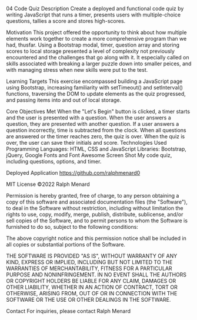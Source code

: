 04 Code Quiz
Description
Create a deployed and functional code quiz by writing JavaScript that runs a timer, presents users with multiple-choice questions, tallies a score and stores high-scores.

Motivation
This project offered the opportunity to think about how multiple elements work together to create a more comprehensive program than we had, thusfar. Using a Bootstrap modal, timer, question array and storing scores to local storage presented a level of complexity not previously encountered and the challenges that go along with it. It especially called on skills associated with breaking a larger puzzle down into smaller peices, and with managing stress when new skills were put to the test.

Learning Targets
This exercise encompassed building a JavaScript page using Bootstrap, increasing familiarity with setTimeout() and setInterval() functions, traversing the DOM to update elements as the quiz progressed, and passing items into and out of local storage.

Core Objectives Met
When the "Let's Begin" button is clicked, a timer starts and the user is presented with a question.
When the user answers a question, they are presented with another question.
If a user answers a question incorrectly, time is subtracted from the clock.
When all questions are answered or the timer reaches zero, the quiz is over.
When the quiz is over, the user can save their initials and score.
Technologies Used
Programming Languages: HTML, CSS and JavaScript
Libraries: Bootstrap, jQuery, Google Fonts and Font Awesome
Screen Shot
My code quiz, including questions, options, and timer.

Deployed Application
https://github.com/ralphmenard0

MIT License
©2022 Ralph Menard

Permission is hereby granted, free of charge, to any person obtaining a copy of this software and associated documentation files (the "Software"), to deal in the Software without restriction, including without limitation the rights to use, copy, modify, merge, publish, distribute, sublicense, and/or sell copies of the Software, and to permit persons to whom the Software is furnished to do so, subject to the following conditions:

The above copyright notice and this permission notice shall be included in all copies or substantial portions of the Software.

THE SOFTWARE IS PROVIDED "AS IS", WITHOUT WARRANTY OF ANY KIND, EXPRESS OR IMPLIED, INCLUDING BUT NOT LIMITED TO THE WARRANTIES OF MERCHANTABILITY, FITNESS FOR A PARTICULAR PURPOSE AND NONINFRINGEMENT. IN NO EVENT SHALL THE AUTHORS OR COPYRIGHT HOLDERS BE LIABLE FOR ANY CLAIM, DAMAGES OR OTHER LIABILITY, WHETHER IN AN ACTION OF CONTRACT, TORT OR OTHERWISE, ARISING FROM, OUT OF OR IN CONNECTION WITH THE SOFTWARE OR THE USE OR OTHER DEALINGS IN THE SOFTWARE.

Contact
For inquiries, please contact Ralph Menard